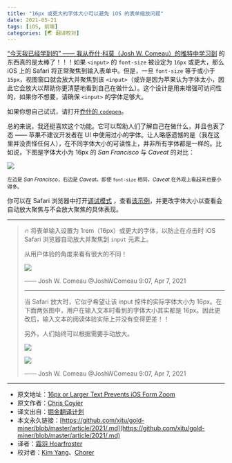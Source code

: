```yaml
---
title: "16px 或更大的字体大小可以避免 iOS 的表单缩放问题"
date: 2021-05-21
tags: [iOS, 前端]
categories: [🌏 翻译校对]
---
```


[“今天我已经学到的” —— 我从乔什·科莫（Josh W. Comeau）的推特中学习到](https://twitter.com/joshwcomeau/status/1379782931116351490?s=12) 的东西真的是太棒了！！！如果 `<input>` 的 `font-size` 被设定为 `16px` 或更大，那么 iOS 上的 Safari 将正常聚焦到输入表单中。但是，一旦 `font-size` 等于或小于 `15px`，视图窗口就会放大并聚焦到该 `<input>`（或许是因为苹果认为字体太小，因此它会放大以帮助你更清楚地看到自己在做什么）。这个设计是用来增强可访问性的，如果你不想要，请确保 `<input>` 的字体足够大。<!-- more -->

如果你想自己试试，请打开[乔什的 `codepen`](https://codepen.io/joshwcomeau/pen/VwPMPZo)。

总的来说，我还挺喜欢这个功能。它可以帮助人们了解自己在做什么，并且也表了态 —— 苹果不建议开发者在 UI 中使用过小的字体。让人略感遗憾的是（我在这里并没责怪任何人），在不同字体大小的可读性上，并非所有字体都是一样的。比如说，下图是字体大小为 16px 的 _San Francisco_ 与 _Caveat_ 的对比：

![](https://picbed.kimyang.cn/202109050831146.png)

<small>左边是 _San Francisco_，右边是 _Caveat_。即使 `font-size` 相同，_Caveat_ 在外观上看起来也要小得多。</small>

你可以在 Safari 浏览器中打开[调试模式](https://cdpn.io/chriscoyier/debug/MWJxXWz) ，查看[该示例](https://codepen.io/chriscoyier/pen/MWJxXWz)，并更改字体大小以查看会自动放大聚焦与不会放大聚焦的具体表现。

---

> 🔥 将表单输入设置为 1rem（16px）或更大的字体，以防止在点击时 iOS Safari 浏览器自动放大并聚焦到 `input` 元素上。
>
> 从用户体验的角度来看有很大的不同！
>
> [comment]: <> "Original Video Link: https://video.twimg.com/tweet_video/EyX2MSaXMAExyQA.mp4"
>
> ![](https://picbed.kimyang.cn/202109050831477.gif)
>
> —— Josh W. Comeau @JoshWComeau 9:07, Apr 7, 2021
>
> ---
>
> 当 Safari 放大时，它似乎希望让该 input 控件的实际字体大小为 16px。在下面两张图中，用户在输入文本时看到的字体大小其实都是 16px。因此更改后，输入文本的阅读体验实际上并没有变得更差！！
>
> 另外，人们始终可以根据需要手动放大。
>
> ![](https://picbed.kimyang.cn/202109050831884.png)
>
> ![](https://picbed.kimyang.cn/202109050831246.png)
>
> —— Josh W. Comeau @JoshWComeau 9:07, Apr 7, 2021

---

- 原文地址：[16px or Larger Text Prevents iOS Form Zoom](https://css-tricks.com/16px-or-larger-text-prevents-ios-form-zoom/)
- 原文作者：[Chris Coyier ](https://css-tricks.com/author/chriscoyier/)
- 译文出自：[掘金翻译计划](https://github.com/xitu/gold-miner)
- 本文永久链接：[https://github.com/xitu/gold-miner/blob/master/article/2021/.md](https://github.com/xitu/gold-miner/blob/master/article/2021/.md)
- 译者：[霜羽 Hoarfroster](https://github.com/PassionPenguin)
- 校对者：[Kim Yang](https://github.com/KimYangOfCat)、[Chorer](https://github.com/Chorer)
